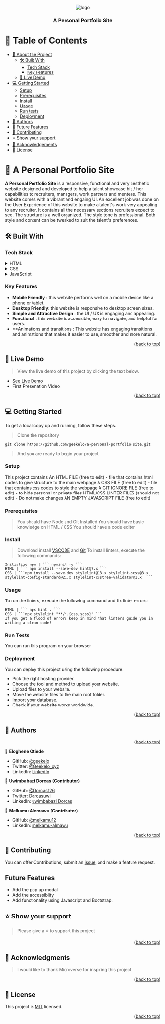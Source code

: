 <a name="readme-top"></a>

<!--
HOW TO USE:
This is an example of how you may give instructions on setting up your project locally.

Modify this file to match your project and remove sections that don't apply.

REQUIRED SECTIONS:
- Table of Contents
- About the Project
  - Built With
  - Live Demo
- Getting Started
- Authors
- Future Features
- Contributing
- Show your support
- Acknowledgements
- License

OPTIONAL SECTIONS:
- FAQ

After you're finished please remove all the comments and instructions.
-->

<div align="center">
  <!-- You are encouraged to replace this logo with your own! Otherwise you can also remove it. -->
  <img src="https://dl.dropboxusercontent.com/s/110axfscx8e9q3q/Screenshot%202023-04-27%20024351.png" alt="logo" width=""  height="auto" />
  <br/>

  <h3><b>A Personal Portfolio Site</b></h3>

</div>

<!-- TABLE OF CONTENTS -->

# 📗 Table of Contents


- [📖 About the Project](#about-project)
  - [🛠 Built With](#built-with)
    - [Tech Stack](#tech-stack)
    - [Key Features](#key-features)
  - [🚀 Live Demo](#live-demo)
- [💻 Getting Started](#getting-started)
  - [Setup](#setup)
  - [Prerequisites](#prerequisites)
  - [Install](#install)
  - [Usage](#usage)
  - [Run tests](#run-tests)
  - [Deployment](#deployment)
- [👥 Authors](#authors)
- [🔭 Future Features](#future-features)
- [🤝 Contributing](#contributing)
- [⭐️ Show your support](#support)
- [🙏 Acknowledgements](#acknowledgements)
- [📝 License](#license)

<!-- PROJECT DESCRIPTION -->

# 📖 A Personal Portfolio Site <a name="about-project"></a>

**A Personal Portfolio Site** is a responsive, functional and very aesthetic website designed and developed to help a talent showcase his / her capabilities to recruiters, managers, work partners and mentees. This website comes with a vibrant and engaing UI. An excellent job was done on the User Experience of this website to make a talent's work very appealing to any recruiter. It contains all the necessary sections recruiters expect to see. The structure is a well organized. The style tone is professional. Both style and content can be tweaked to suit the talent's preferences.

## 🛠 Built With <a name="built-with"></a>

### Tech Stack <a name="tech-stack"></a>

<details>
  <summary>HTML</summary>
  <ul>
    <li><a href="https://developer.mozilla.org/en-US/docs/Web/HTML">HTML (HyperText Markup Language) is the most basic building block of the Web. It defines the meaning and structure of web content.</a></li>
  </ul>
</details>

<details>
  <summary>CSS</summary>
  <ul>
    <li><a href="https://developer.mozilla.org/en-US/docs/Web/CSS">CSS describes how elements should be rendered on screen, on paper, in speech, or on other media.</a></li>
  </ul>
</details>

<details>
<summary>JavaScript</summary>
  <ul>
    <li><a href="https://developer.mozilla.org/en-US/docs/Web/JavaScript">JavaScript (JS) is a lightweight, interpreted, or just-in-time compiled programming language with first-class functions.</a></li>
  </ul>
</details>

<!-- Features -->

### Key Features <a name="key-features"></a>

- **Mobile Friendly** : this website performs well on a mobile device like a phone or tablet.
- **Desktop Friendly**: this website is responsive to desktop screen sizes.
- **Simple and Attractive Design** : the UI / UX is engaging and appealing.
- **Functional** : this website is accessible, easy to navigate, and helpful for users.
- **Animations and transitions : This website has engaging transitions and animations that makes it easier to use, smoother and more natural.

<p align="right">(<a href="#readme-top">back to top</a>)</p>

<!-- LIVE DEMO -->

## 🚀 Live Demo <a name="live-demo"></a>

> View the live demo of this project by clicking the text below.

- [See Live Demo](https://geekelo.github.io/a-personal-portfolio-site/index.html)
- [First Presenation Video](https://www.loom.com/share/719c333faa524c5db6930878f33b809b)

<p align="right">(<a href="#readme-top">back to top</a>)</p>

<!-- GETTING STARTED -->

## 💻 Getting Started <a name="getting-started"></a>

To get a local copy up and running, follow these steps.

> Clone the repository
```
git clone https://github.com/geekelo/a-personal-portfolio-site.git
```
> And you are ready to begin your project

### Setup <a name="setup"></a>
This project contains
An HTML FILE (free to edit) - file that contains html codes to give structure to the main webpage
A CSS FILE (free to edit) - file that contains css codes to style the webpage
A GIT IGNORE FILE (free to edit) - to hide personal or private files
HTML/CSS LINTER FILES (should not edit) - Do not make changes
AN EMPTY JAVASCRIPT FILE (free to edit)

### Prerequisites <a name="prerequisites"></a>
> You should have Node and Git Installed
> You should have basic knowledge on HTML / CSS
> You should have a code editor

### Install <a name="install"></a>

> Download install [VSCODE](https://code.visualstudio.com/) and [Git](https://git-scm.com/)
> To install linters, execute the following commands:
```
Initialize npm | ``` npminit -y ```
HTML | ``` npm install --save-dev hint@7.x ```
CSS | ```npm install --save-dev stylelint@13.x stylelint-scss@3.x stylelint-config-standard@21.x stylelint-csstree-validator@1.x  ```
```
### Usage <a name="usage"></a>
To run the linters, execute the following command and fix linter errors:
```
HTML | ``` npx hint . ```
CSS | ```npx stylelint "**/*.{css,scss}" ```
If you get a flood of errors keep in mind that linters guide you in writing a clean code!
```
### Run Tests <a name="run-tests"></a>
You can run this program on your browser

### Deployment <a name="deployment"></a>

You can deploy this project using the following procedure:

- Pick the right hosting provider.
- Choose the tool and method to upload your website.
- Upload files to your website.
- Move the website files to the main root folder.
- Import your database.
- Check if your website works worldwide.

<p align="right">(<a href="#readme-top">back to top</a>)</p>

<!-- AUTHORS -->

## 👥 Authors <a name="authors"></a>

<p align="right">(<a href="#readme-top">back to top</a>)</p>

👤 **Eloghene Otiede**

- GitHub: [@geekelo](https://github.com/geekelo)
- Twitter: [@Geekelo_xyz](https://twitter.com/Geekelo_xyz)
- LinkedIn: [LinkedIn](https://linkedin.com/in/eloghene-otiede)

👤 **Uwimbabazi Dorcas (Contributor)**

- GitHub: [@Dorcas126](https://github.com/Dorcas126)
- Twitter: [Dorcasuwi](https://twitter.com/Dorcasuwi)
- LinkedIn: [uwimbabazi Dorcas](https://www.linkedin.com/in/uwimbabazi-dorcas-956a5a226/)

👤 **Melkamu Alemawu (Contributor)**
- GitHub: [@melkamu12](https://github.com/melkamu12)
- LinkedIn: [melkamu-almawu](https://www.linkedin.com/in/melkamu-almawu/)

<p align="right">(<a href="#readme-top">back to top</a>)</p>

## 🤝 Contributing <a name="contributing"></a>

You can offer Contributions, submit an [issue](../../issues/), and make a feature request.

## Future Features <a name="future-features"></a>

- Add the pop up modal
- Add the accessiblity 
- Add functionality using Javascript and Bootstrap.

## ⭐️ Show your support <a name="support"></a>

> Please give a ⭐️ to support this project


<p align="right">(<a href="#readme-top">back to top</a>)</p>

<!-- ACKNOWLEDGEMENTS -->

## 🙏 Acknowledgments <a name="acknowledgements"></a>

> I would like to thank Microverse for inspiring this project

<p align="right">(<a href="#readme-top">back to top</a>)</p>

<!-- LICENSE -->

## 📝 License <a name="license"></a>

This project is [MIT](./MIT.md) licensed.

<p align="right">(<a href="#readme-top">back to top</a>)</p>
